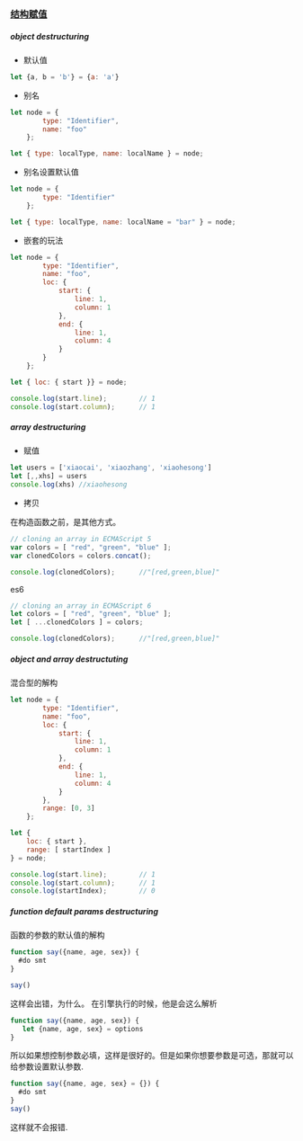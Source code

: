 ### [结构赋值](https://leanpub.com/understandinges6/read#leanpub-auto-destructuring-for-easier-data-access)

##### object destructuring

- 默认值

```javascript
let {a, b = 'b'} = {a: 'a'}
```

- 别名

```javascript
let node = {
        type: "Identifier",
        name: "foo"
    };

let { type: localType, name: localName } = node;

```

- 别名设置默认值

```javascript
let node = {
        type: "Identifier"
    };

let { type: localType, name: localName = "bar" } = node;
```

- 嵌套的玩法

```javascript
let node = {
        type: "Identifier",
        name: "foo",
        loc: {
            start: {
                line: 1,
                column: 1
            },
            end: {
                line: 1,
                column: 4
            }
        }
    };

let { loc: { start }} = node;

console.log(start.line);        // 1
console.log(start.column);      // 1
```

##### array destructuring

- 赋值

```javascript
let users = ['xiaocai', 'xiaozhang', 'xiaohesong']
let [,,xhs] = users
console.log(xhs) //xiaohesong
```

- 拷贝

在构造函数之前，是其他方式。
```javascript
// cloning an array in ECMAScript 5
var colors = [ "red", "green", "blue" ];
var clonedColors = colors.concat();

console.log(clonedColors);      //"[red,green,blue]"
```

es6
```javascript
// cloning an array in ECMAScript 6
let colors = [ "red", "green", "blue" ];
let [ ...clonedColors ] = colors;

console.log(clonedColors);      //"[red,green,blue]"
```

##### object and array destructuting
混合型的解构
```javascript
let node = {
        type: "Identifier",
        name: "foo",
        loc: {
            start: {
                line: 1,
                column: 1
            },
            end: {
                line: 1,
                column: 4
            }
        },
        range: [0, 3]
    };

let {
    loc: { start },
    range: [ startIndex ]
} = node;

console.log(start.line);        // 1
console.log(start.column);      // 1
console.log(startIndex);        // 0
```

##### function default params destructuring

函数的参数的默认值的解构

```javascript
function say({name, age, sex}) {
  #do smt
}

say()
```

这样会出错，为什么。 在引擎执行的时候，他是会这么解析
```javascript
function say({name, age, sex}) {
   let {name, age, sex} = options
}
```

所以如果想控制参数必填，这样是很好的。但是如果你想要参数是可选，那就可以给参数设置默认参数.

```javascript
function say({name, age, sex} = {}) {
  #do smt
}
say()
```
这样就不会报错.
